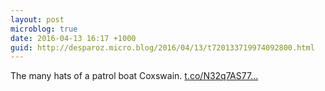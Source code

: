 ```yaml
---
layout: post
microblog: true
date: 2016-04-13 16:17 +1000
guid: http://desparoz.micro.blog/2016/04/13/t720133719974092800.html
---
```

The many hats of a patrol boat Coxswain. [t.co/N32q7AS77...](https://t.co/N32q7AS77M)
